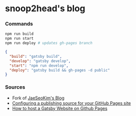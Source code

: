 # snoop2head's blog

### Commands

```bash
npm run build
npm run start
npm run deploy # updates gh-pages branch
```

```json
{
  "build": "gatsby build",
  "develop": "gatsby develop",
  "start": "npm run develop",
  "deploy": "gatsby build && gh-pages -d public"
}
```

### Sources

- Fork of [JaeSeoKim's Blog](https://github.com/JaeSeoKim/jaeseokim.github.io)
- [Configuring a publishing source for your GitHub Pages site](https://docs.github.com/en/pages/getting-started-with-github-pages/configuring-a-publishing-source-for-your-github-pages-site)
- [How to host a Gatsby Website on Github Pages](https://www.youtube.com/watch?v=8tz9zDmrEbA&t=303s)
